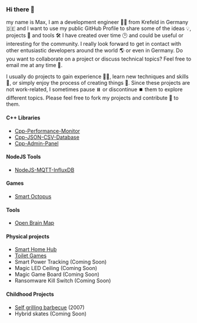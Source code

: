 ### Hi there 👋

my name is Max, I am a development engineer 👨‍🔬 from Krefeld in Germany 🇩🇪 and I want to use my public GitHub Profile to share some of the ideas 💡, projects 🔬 and tools 🛠️ I have created over time 🕑 and could be useful or interesting for the community. I really look forward to get in contact with other entusiastic developers around the world 🌎 or even in Germany. Do you want to collaborate on a project or discuss technical topics? Feel free to email me at any time 📧.

I usually do projects to gain experience 👨‍🎓, learn new techniques and skills 🌱, or simply enjoy the process of creating things 🤩. Since these projects are not work-related, I sometimes pause ⏸️ or discontinue ⏹️ them to explore different topics. Please feel free to fork my projects and contribute 🤝 to them.

#### C++ Libraries

- [Cpp-Performance-Monitor](https://github.com/mgiesen/Cpp-Performance-Monitor)
- [Cpp-JSON-CSV-Database](https://github.com/mgiesen/Cpp-JSON-CSV-Database)
- [Cpp-Admin-Panel](https://github.com/mgiesen/Cpp-Admin-Panel)

#### NodeJS Tools

- [NodeJS-MQTT-InfluxDB](https://github.com/mgiesen/NodeJS-MQTT-InfluxDB)

#### Games

- [Smart Octopus](https://github.com/mgiesen/Smart-Octopus)

#### Tools

- [Open Brain Map](https://github.com/mgiesen/Open-Brain-Map)

#### Physical projects

- [Smart Home Hub](https://github.com/mgiesen/Smart-Home-Hub)
- [Toilet Games](https://github.com/mgiesen/Toilet-Games)
- Smart Power Tracking (Coming Soon)
- Magic LED Ceiling (Coming Soon)
- Magic Game Board (Coming Soon)
- Ransomware Kill Switch (Coming Soon)

#### Childhood Projects

- [Self grilling barbecue](https://github.com/mgiesen/Self-Grilling-Barbecue) (2007)
- Hybrid skates (Coming Soon)

<!--
### Contact

<a href="https://www.linkedin.com/in/maximilian-giesen/" target="_blank"> <img src="https://upload.wikimedia.org/wikipedia/commons/c/ca/LinkedIn_logo_initials.png" align="left" alt="LinkedIn" height='30px'/> </a>
<a href="mailto:mgiesengithub@icloud.com" target="_blank"><img align="left" alt="Mail" height ="30px" src="https://upload.wikimedia.org/wikipedia/commons/thumb/d/df/Microsoft_Office_Outlook_%282018–present%29.svg/1024px-Microsoft_Office_Outlook_%282018–present%29.svg.png"></a>
-->

<!--
**mgiesen/mgiesen** is a ✨ _special_ ✨ repository because its `README.md` (this file) appears on your GitHub profile.

Here are some ideas to get you started:

- 🔭 I’m currently working on ...
- 🌱 I’m currently learning ...
- 👯 I’m looking to collaborate on ...
- 🤔 I’m looking for help with ...
- 💬 Ask me about ...
- 📫 How to reach me: ...
- 😄 Pronouns: ...
- ⚡ Fun fact: ...
-->
